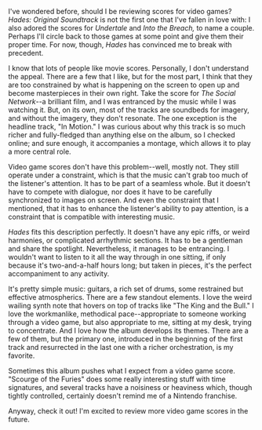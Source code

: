 I've wondered before, should I be reviewing scores for video games? *Hades: Original
Soundtrack* is not the first one that I've fallen in love with: I also adored
the scores for *Undertale* and *Into the Breach,* to name a couple. Perhaps I'll circle
back to those games at some point and give them their proper time. For now, though, *Hades*
has convinced me to break with precedent.

I know that lots of people like movie scores. Personally, I don't understand the appeal.
There are a few that I like, but for the most part, I think that they are too constrained by
what is happening on the screen to open up and become masterpieces in their own right. Take the
score for *The Social Network*--a brilliant film, and I was entranced by the music while I was watching
it. But, on its own, most of the tracks are soundbeds for imagery, and without the imagery, they
don't resonate. The one exception is the headline track, "In Motion." I was curious about why this
track is so much richer and fully-fledged than anything else on the album, so I checked online;
and sure enough, it accompanies a montage, which allows it to play a more central role.

Video game scores don't have this problem--well, mostly not. They still operate under a constraint, which
is that the music can't grab too much of the listener's attention. It has to be part of a seamless whole.
But it doesn't have to compete with dialogue, nor does it have to be carefully synchronized to images
on screen. And even the constraint that I mentioned, that it has to enhance the listener's ability to pay
attention, is a constraint that is compatible with interesting music. 

*Hades* fits this description perfectly. It doesn't have any epic riffs, or weird harmonies, or
complicated arrhythmic sections. It has to be a gentleman and share the spotlight. Nevertheless, it manages
to be entrancing. I wouldn't want to listen to it all the way through in one sitting, if only because
it's two-and-a-half hours long; but taken in pieces, it's the perfect accompaniment to any activity.

It's pretty simple music: guitars, a rich set of drums, some restrained but effective atmospherics. There are
a few standout elements. I love the weird wailing synth note that hovers on top of tracks like "The King and
the Bull." I love the workmanlike, methodical pace--appropriate to someone working through a video game, but
also appropriate to me, sitting at my desk, trying to concentrate. And I love how the album develops its themes.
There are a few of them, but the primary one, introduced in the beginning of the first track and resurrected
in the last one with a richer orchestration, is my favorite.

Sometimes this album pushes what I expect from a video game score. "Scourge of the Furies"
does some really interesting stuff with time signatures, and several tracks have a
noisiness or heaviness which, though tightly controlled, certainly doesn't remind me of a Nintendo franchise.

Anyway, check it out! I'm excited to review more video game scores in the future.
